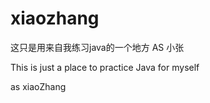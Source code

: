 # xiaozhang
这只是用来自我练习java的一个地方
AS 小张

This is just a place to practice Java for myself

as  xiaoZhang
